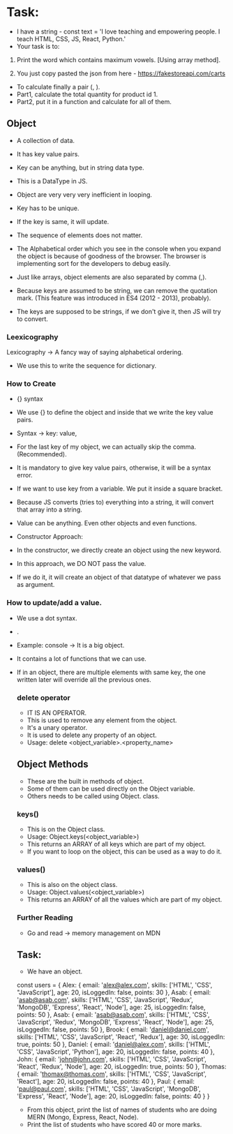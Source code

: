 # Task:
- I have a string - 
const text = 'I love teaching and empowering people. I teach HTML, CSS, JS, React, Python.'
- Your task is to:
1. Print the word which contains maximum vowels. [Using array method].

2. You just copy pasted the json from here - https://fakestoreapi.com/carts

- To calculate finally a pair (<product>, <count>).
- Part1, calculate the total quantity for product id 1.
- Part2, put it in a function and calculate for all of them.

## Object
- A collection of data.
- It has key value pairs.
- Key can be anything, but in string data type.
- This is a DataType in JS.
- Object are very very very inefficient in looping.
- Key has to be unique.
- If the key is same, it will update.
- The sequence of elements does not matter.

- The Alphabetical order which you see in the console when you expand the object is because of goodness of the browser. The browser is implementing sort for the developers to debug easily.

- Just like arrays, object elements are also separated by comma (,).

- Because keys are assumed to be string, we can remove the quotation mark. (This feature was introduced in ES4 (2012 - 2013), probably).

- The keys are supposed to be strings, if we don't give it, then JS will try to convert.

### Leexicography
Lexicography -> A fancy way of saying alphabetical ordering.
- We use this to write the sequence for dictionary.

### How to Create
- {} syntax
- We use {} to define the object and inside that we write the key value pairs.
- Syntax -> key: value,
- For the last key of my object, we can actually skip the comma. (Recommended).
- It is mandatory to give key value pairs, otherwise, it will be a syntax error.
- If we want to use key from a variable. We put it inside a square bracket.
- Because JS converts (tries to) everything into a string, it will convert that array into a string.
- Value can be anything. Even other objects and even functions.

- Constructor Approach:
- In the constructor, we directly create an object using the new keyword.
- In this approach, we DO NOT pass the value.
- If we do it, it will create an object of that datatype of whatever we pass as argument.

### How to update/add a value.
- We use a dot syntax.
- <object>.<property>
- Example: console -> It is a big object.
- It contains a lot of functions that we can use.

- If in an object, there are multiple elements with same key, the one written later will override all the previous ones.

### delete operator
- IT IS AN OPERATOR.
- This is used to remove any element from the object.
- It's a unary operator.
- It is used to delete any property of an object.
- Usage: delete <object_variable>.<property_name>

## Object Methods
- These are the built in methods of object.
- Some of them can be used directly on the Object variable.
- Others needs to be called using Object. class.

### keys()
- This is on the Object class.
- Usage: Object.keys(<object_variable>)
- This returns an ARRAY of all keys which are part of my object.
- If you want to loop on the object, this can be used as a way to do it.

### values()
- This is also on the object class.
- Usage: Object.values(<object_variable>)
- This returns an ARRAY of all the values which are part of my object.

### Further Reading
- Go and read -> memory management on MDN

## Task:
- We have an object.

const users = {
    Alex: {
        email: 'alex@alex.com',
        skills: ['HTML', 'CSS', "JavaScript'],
        age: 20,
        isLoggedIn: false,
        points: 30
    },
    Asab: {
        email: 'asab@asab.com',
        skills: ['HTML', 'CSS', 'JavaScript', 'Redux', 'MongoDB', 'Express', 'React', 'Node'],
        age: 25,
        isLoggedIn: false,
        points: 50
    },
    Asab: {
        email: 'asab@asab.com',
        skills: ['HTML', 'CSS', 'JavaScript', 'Redux', 'MongoDB', 'Express', 'React', 'Node'],
        age: 25,
        isLoggedIn: false,
        points: 50
    },
    Brook: {
        email: 'daniel@daniel.com',
        skills: ['HTML', 'CSS', 'JavaScript', 'React', 'Redux'],
        age: 30,
        isLoggedIn: true,
        points: 50
    },
    Daniel: {
        email: 'daniel@alex.com',
        skills: ['HTML', 'CSS', 'JavaScript', 'Python'],
        age: 20,
        isLoggedIn: false,
        points: 40
    },
    John: {
        email: 'john@john.com',
        skills: ['HTML', 'CSS', 'JavaScript', 'React', 'Redux', 'Node'],
        age: 20,
        isLoggedIn: true,
        points: 50
    },
    Thomas: {
        email: 'thomax@thomas.com',
        skills: ['HTML', 'CSS', 'JavaScript', 'React'],
        age: 20,
        isLoggedIn: false,
        points: 40
    },
    Paul: {
        email: 'paul@paul.com',
        skills: ['HTML', 'CSS', 'JavaScript', 'MongoDB', 'Express', 'React', 'Node'],
        age: 20,
        isLoggedIn: false,
        points: 40
    }
}

- From this object, print the list of names of students who are doing MERN (Mongo, Express, React, Node).
- Print the list of students who have scored 40 or more marks.